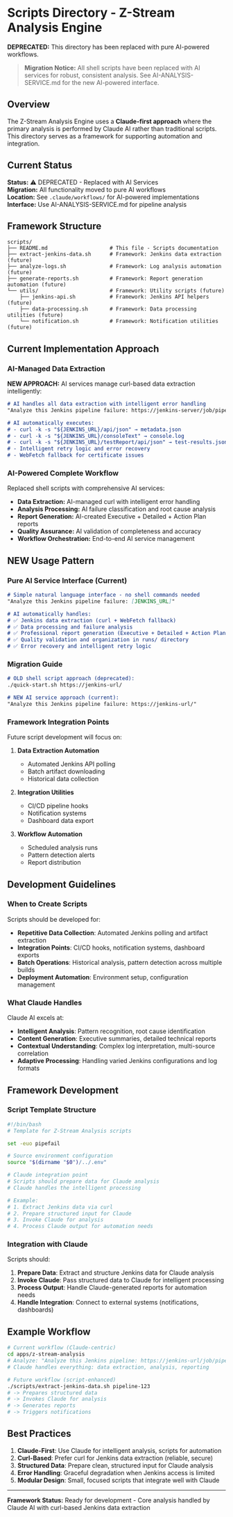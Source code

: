 # Scripts Directory - Z-Stream Analysis Engine

**DEPRECATED:** This directory has been replaced with pure AI-powered workflows.

> **Migration Notice:** All shell scripts have been replaced with AI services for robust, consistent analysis. See AI-ANALYSIS-SERVICE.md for the new AI-powered interface.

## Overview

The Z-Stream Analysis Engine uses a **Claude-first approach** where the primary analysis is performed by Claude AI rather than traditional scripts. This directory serves as a framework for supporting automation and integration.

## Current Status

**Status:** ⚠️  DEPRECATED - Replaced with AI Services  
**Migration:** All functionality moved to pure AI workflows  
**Location:** See `.claude/workflows/` for AI-powered implementations  
**Interface:** Use AI-ANALYSIS-SERVICE.md for pipeline analysis

## Framework Structure

```
scripts/
├── README.md                    # This file - Scripts documentation
├── extract-jenkins-data.sh      # Framework: Jenkins data extraction (future)
├── analyze-logs.sh              # Framework: Log analysis automation (future)
├── generate-reports.sh          # Framework: Report generation automation (future)
└── utils/                       # Framework: Utility scripts (future)
    ├── jenkins-api.sh           # Framework: Jenkins API helpers (future)
    ├── data-processing.sh       # Framework: Data processing utilities (future)
    └── notification.sh          # Framework: Notification utilities (future)
```

## Current Implementation Approach

### AI-Managed Data Extraction

**NEW APPROACH:** AI services manage curl-based data extraction intelligently:

```markdown
# AI handles all data extraction with intelligent error handling
"Analyze this Jenkins pipeline failure: https://jenkins-server/job/pipeline/123/"

# AI automatically executes:
# - curl -k -s "${JENKINS_URL}/api/json" → metadata.json
# - curl -k -s "${JENKINS_URL}/consoleText" → console.log
# - curl -k -s "${JENKINS_URL}/testReport/api/json" → test-results.json
# - Intelligent retry logic and error recovery
# - WebFetch fallback for certificate issues
```

### AI-Powered Complete Workflow

Replaced shell scripts with comprehensive AI services:
- **Data Extraction:** AI-managed curl with intelligent error handling
- **Analysis Processing:** AI failure classification and root cause analysis
- **Report Generation:** AI-created Executive + Detailed + Action Plan reports
- **Quality Assurance:** AI validation of completeness and accuracy
- **Workflow Orchestration:** End-to-end AI service management

## NEW Usage Pattern

### Pure AI Service Interface (Current)

```markdown
# Simple natural language interface - no shell commands needed
"Analyze this Jenkins pipeline failure: [JENKINS_URL]"

# AI automatically handles:
# ✅ Jenkins data extraction (curl + WebFetch fallback)
# ✅ Data processing and failure analysis
# ✅ Professional report generation (Executive + Detailed + Action Plan)
# ✅ Quality validation and organization in runs/ directory
# ✅ Error recovery and intelligent retry logic
```

### Migration Guide
```markdown
# OLD shell script approach (deprecated):
./quick-start.sh https://jenkins-url/

# NEW AI service approach (current):
"Analyze this Jenkins pipeline failure: https://jenkins-url/"
```

### Framework Integration Points

Future script development will focus on:

1. **Data Extraction Automation**
   - Automated Jenkins API polling
   - Batch artifact downloading
   - Historical data collection

2. **Integration Utilities**
   - CI/CD pipeline hooks
   - Notification systems
   - Dashboard data export

3. **Workflow Automation**
   - Scheduled analysis runs
   - Pattern detection alerts
   - Report distribution

## Development Guidelines

### When to Create Scripts

Scripts should be developed for:
- **Repetitive Data Collection**: Automated Jenkins polling and artifact extraction
- **Integration Points**: CI/CD hooks, notification systems, dashboard exports
- **Batch Operations**: Historical analysis, pattern detection across multiple builds
- **Deployment Automation**: Environment setup, configuration management

### What Claude Handles

Claude AI excels at:
- **Intelligent Analysis**: Pattern recognition, root cause identification
- **Content Generation**: Executive summaries, detailed technical reports
- **Contextual Understanding**: Complex log interpretation, multi-source correlation
- **Adaptive Processing**: Handling varied Jenkins configurations and log formats

## Framework Development

### Script Template Structure

```bash
#!/bin/bash
# Template for Z-Stream Analysis scripts

set -euo pipefail

# Source environment configuration
source "$(dirname "$0")/../.env"

# Claude integration point
# Scripts should prepare data for Claude analysis
# Claude handles the intelligent processing

# Example:
# 1. Extract Jenkins data via curl
# 2. Prepare structured input for Claude
# 3. Invoke Claude for analysis
# 4. Process Claude output for automation needs
```

### Integration with Claude

Scripts should:
1. **Prepare Data**: Extract and structure Jenkins data for Claude analysis
2. **Invoke Claude**: Pass structured data to Claude for intelligent processing
3. **Process Output**: Handle Claude-generated reports for automation needs
4. **Handle Integration**: Connect to external systems (notifications, dashboards)

## Example Workflow

```bash
# Current workflow (Claude-centric)
cd apps/z-stream-analysis
# Analyze: "Analyze this Jenkins pipeline: https://jenkins-url/job/pipeline/123/"
# Claude handles everything: data extraction, analysis, reporting

# Future workflow (script-enhanced)
./scripts/extract-jenkins-data.sh pipeline-123
# -> Prepares structured data
# -> Invokes Claude for analysis
# -> Generates reports
# -> Triggers notifications
```

## Best Practices

1. **Claude-First**: Use Claude for intelligent analysis, scripts for automation
2. **Curl-Based**: Prefer curl for Jenkins data extraction (reliable, secure)
3. **Structured Data**: Prepare clean, structured input for Claude analysis
4. **Error Handling**: Graceful degradation when Jenkins access is limited
5. **Modular Design**: Small, focused scripts that integrate well with Claude

---

**Framework Status:** Ready for development - Core analysis handled by Claude AI with curl-based Jenkins data extraction